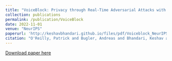 ```yaml
---
title: "VoiceBlock: Privacy through Real-Time Adversarial Attacks with Audio-to-Audio Models"
collection: publications
permalink: /publication/VoiceBlock
date: 2022-11-01
venue: "NeurIPS"
paperurl: 'http://keshavbhandari.github.io/files/pdf/Voiceblock_NeurIPS.pdf'
citation: "O'Reilly, Patrick and Bugler, Andreas and Bhandari, Keshav and Morrison, Max and Pardo, Bryan, 'VoiceBlock: Privacy through Real-Time Adversarial Attacks with Audio-to-Audio Models,' <i> Neural Information Processing Systems. November 2022 </i>."
---
```

[Download paper here](http://keshavbhandari.github.io/files/pdf/Voiceblock_NeurIPS.pdf)